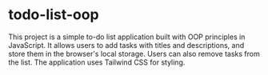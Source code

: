 # todo-list-oop

This project is a simple to-do list application built with OOP principles in JavaScript. It allows users to add tasks with titles and descriptions, and store them in the browser's local storage. Users can also remove tasks from the list. The application uses Tailwind CSS for styling.
